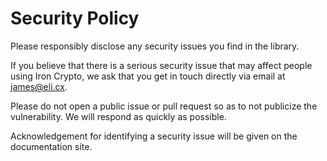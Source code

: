 # Security Policy

Please responsibly disclose any security issues you find in the library.

If you believe that there is a serious security issue that may affect people using Iron Crypto, we ask that you get in touch directly via email at james@eli.cx.

Please do not open a public issue or pull request so as to not publicize the vulnerability. We will respond as quickly as possible.

Acknowledgement for identifying a security issue will be given on the documentation site.
